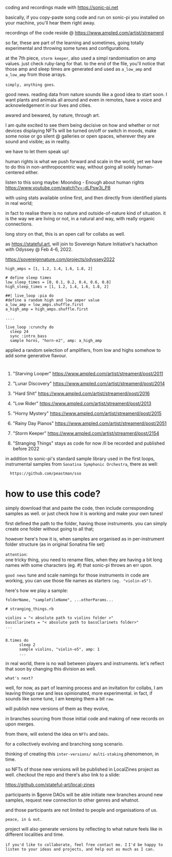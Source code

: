 coding and recordings made with https://sonic-pi.net

basically, if you copy-paste song code and run on sonic-pi you installed on your machine, you'll hear them right away. 

recordings of the code reside @
https://www.ampled.com/artist/streamerd

so far, these are part of the learning and sometimes, going totally experimental and throwing some tunes and configurations.

at the 7th piece, ```storm keeper```, also used a simpl randomisation on amp values. just check ruby-lang for that.
to the end of the file, you'll notice that those amp and sleep times are generated and used as ```a_low_amp``` and ```a_low_amp``` from those arrays.

`simply, anything goes`. 

good news. reading data from nature sounds like a good idea to start soon. 
I want plants and animals all around and even in remotes, have a voice and acknowledgement in our lives and cities. 

awared and bewared, by nature, through art. 

I am quite excited to see them being decisive on how and whether or not devices displaying NFTs will be turned on/off or switch in moods, make some noise or go silent @ galleries or open spaces, wherever they are sound and visible; as in reality.

we have to let them speak up! 

human rights is what we push forward and scale in the world, yet we have to do this in non-anthropocentric way, without going all solely human-centered either.

listen to this song maybe:
Moondog - Enough about human rights
https://www.youtube.com/watch?v=-dLPsw3i_P8

with using stats available online first, and then directly from identified plants in real world; 

in fact to realise there is no nature and outside-of-nature kind of situation.
it is the way we are living or not, in a natural and way, with really organic connections.

long story on that, this is an open call for collabs as well.

as https://stateful.art, will join to Sovereign Nature Initiative's hackathon with Odyssey @ Feb 4-6, 2022.

https://sovereignnature.com/projects/odyssey2022



``` low_amps = [0, 0.1, 0.2, 0.4, 0.6, 0.8]
high_amps = [1, 1.2, 1.4, 1.6, 1.8, 2]

# define sleep times
low_sleep_times = [0, 0.1, 0.2, 0.4, 0.6, 0.8]
high_sleep_times = [1, 1.2, 1.4, 1.6, 1.8, 2]

##| live_loop :pia do
#define a random high and low amper value
a_low_amp = low_amps.shuffle.first
a_high_amp = high_amps.shuffle.first

....

live_loop :crunchy do
  sleep 24
  sync :intro_bass
  sample horns, "horn-e2", amp: a_high_amp
  ```

applied a random selection of amplifiers, from low and highs somehow to add some generative flavour.

#

1.  "Starving Looper"
    https://www.ampled.com/artist/streamerd/post/2011

2.  "Lunar Discovery"
    https://www.ampled.com/artist/streamerd/post/2014

3.  "Hard Shit"
    https://www.ampled.com/artist/streamerd/post/2016

4.  "Low Rider"
    https://www.ampled.com/artist/streamerd/post/2013

5.  "Horny Mystery"
    https://www.ampled.com/artist/streamerd/post/2015

6.  "Rainy Day Pianos"
    https://www.ampled.com/artist/streamerd/post/2051
    
7. "Storm Keeper"
    https://www.ampled.com/artist/streamerd/post/2154

8.  "Stranging Things"
    stays as code for now /ll be recorded and published before 2022


in addition to sonic-pi's standard sample library used in the first loops, instrumental samples from `Sonatina Symphonic Orchestra`, there as well:

      https://github.com/peastman/sso

# how to use this code?
simply download that and paste the code, then include corresponding samples as well. or just check how it is working and make your own tunes! 

first defined the path to the folder, having those instruments. you can simply create one folder without going to all that; 

however here's how it is, when samples are organised as in per-instrument folder structure (as in original Sonatina file set)

`attention`:  
one tricky thing, you need to rename files, when they are having a bit long names with some characters (eg. #) that sonic-pi throws an err upon.

`good news`
tune and scale namings for those instruments in code are working, you can use those file names as starters `(eg. "violin-e5")`.

here's how we play a sample:

`folderName, "sampleFileName", ...otherParams...`

```
# stranging_things.rb

violins = "< absolute path to violins folder >"
bassClarinets = "< absolute path to bassClarinets folder>"
...


8.times do
      sleep 2
      sample violins, "violin-e5", amp: 1 
      ...
```



in real world, there is no wall between players and instruments. let's reflect that soon by changing this division as well.

`what's next?`

well, for now, as part of learning process and an invitation for collabs, I am leaving things raw and less opinionated, more experimental. 
in fact, if sounds like some tune, I am keeping them a bit `raw`.

will publish new versions of them as they evolve, 

in branches sourcing from those initial code and making of new records on upon merges.

from there, will extend the idea on `NFTs` and `DAOs`.

for a collectively evolving and branching song scenario. 

thinking of creating this `inter-versions/ multi-staking` phenomenon, in time.

so NFTs of those new versions will be published in LocalZines project as well.
checkout the repo and there's also link to a slide:

https://github.com/stateful-art/local-zines


participants in $genre DAOs will be able initiate new branches around new samples, request new connection to other genres and whatnot.

and those participants are not limited to people and organisations of us. 

`peace, in & out.`

project will also generate versions by reflecting to what nature feels like in different localities and time.

`if you'd like to collaborate, feel free contact me. I`
`I'd be happy to listen to your ideas and projects, and help out as much as I can.`
